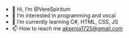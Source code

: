 - 👋 Hi, I’m @VereSpiritum
- 👀 I’m interested in programming and vocal
- 🌱 I’m currently learning C#, HTML, CSS, JS
- 📫 How to reach me aksenia1725@gmail.com

<!---
VereSpiritum/VereSpiritum is a ✨ special ✨ repository because its `README.md` (this file) appears on your GitHub profile.
You can click the Preview link to take a look at your changes.
--->
